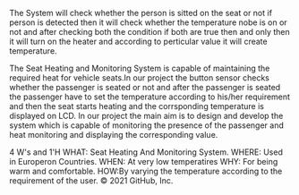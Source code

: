 The System will check whether the person is sitted on the seat or not if person is detected then it will check whether the temperature nobe is on or not and after checking both the condition if both are true then and only then it will turn on the heater and according to perticular value it will create temperature.


The Seat Heating and Monitoring System is capable of maintaining the required heat for vehicle seats.In our project the button sensor checks whether the passenger is seated or not and after the passenger is seated the passenger have to set the temperature according to his/her requirement and then the seat starts heating and the corrsponding temperature is displayed on LCD. In our project the main aim is to design and develop the system which is capable of monitoring the presence of the passenger and heat monitoring and displaying the corresponding value.




4 W's and 1'H
  WHAT: Seat Heating And Monitoring System.
  WHERE: Used in Europeron Countries.
  WHEN: At very low temperatires
  WHY: For being warm and comfortable.
  HOW:By varying the temperature according to the requirement of the user.
  © 2021 GitHub, Inc.
